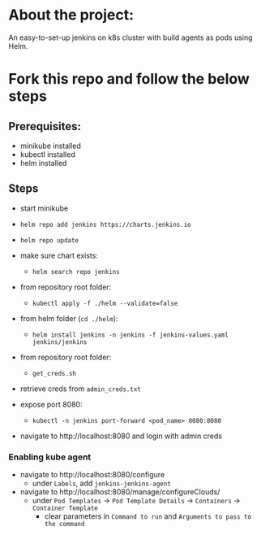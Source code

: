 # About the project:
An easy-to-set-up jenkins on k8s cluster with build agents as pods using Helm.


# Fork this repo and follow the below steps

## Prerequisites:

* minikube installed
* kubectl installed
* helm installed

## Steps

* start minikube
* `helm repo add jenkins https://charts.jenkins.io`
* `helm repo update`
* make sure chart exists:
  * `helm search repo jenkins`
* from repository root folder: 
  * `kubectl apply -f ./helm --validate=false`
* from helm folder (`cd ./helm`):
  * `helm install jenkins -n jenkins -f jenkins-values.yaml jenkins/jenkins`
* from repository root folder:
  * `get_creds.sh`
* retrieve creds from `admin_creds.txt`

* expose port 8080:
  * `kubectl -n jenkins port-forward <pod_name> 8080:8080`

* navigate to http://localhost:8080 and login with admin creds

### Enabling kube agent

* navigate to http://localhost:8080/configure
  * under `Labels`, add `jenkins-jenkins-agent`
* navigate to http://localhost:8080/manage/configureClouds/
  * under `Pod Templates` -> `Pod Template Details` -> `Containers` -> `Container Template`
    * clear parameters in `Command to run` and `Arguments to pass to the command`